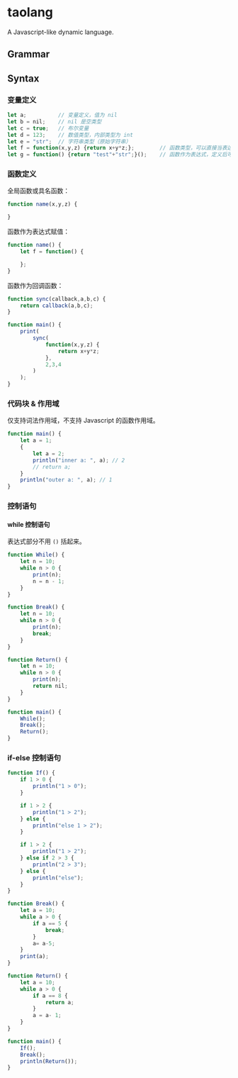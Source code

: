 # taolang

A Javascript-like dynamic language.

## Grammar

## Syntax

### 变量定义

```js
let a;          // 变量定义，值为 nil
let b = nil;    // nil 是空类型
let c = true;   // 布尔变量
let d = 123;    // 数值类型，内部类型为 int
let e = "str";  // 字符串类型（原始字符串）
let f = function(x,y,z) {return x+y*z;};        // 函数类型，可以直接当表达式使用
let g = function() {return "test"+"str";}();    // 函数作为表达式，定义后可以直接调用
```

### 函数定义

全局函数或具名函数：

```js
function name(x,y,z) {

}
```

函数作为表达式赋值：

```js
function name() {
    let f = function() {

    };
}
```

函数作为回调函数：

```js
function sync(callback,a,b,c) {
    return callback(a,b,c);
}

function main() {
    print(
        sync(
            function(x,y,z) {
                return x+y*z;
            },
            2,3,4
        )
    );
}
```

### 代码块 & 作用域

仅支持词法作用域，不支持 Javascript 的函数作用域。

```js
function main() {
    let a = 1;
    {
        let a = 2;
        println("inner a: ", a); // 2
        // return a;
    }
    println("outer a: ", a); // 1
}
```

### 控制语句

#### while 控制语句

表达式部分不用 `()` 括起来。

```js
function While() {
    let n = 10;
    while n > 0 {
        print(n);
        n = n - 1;
    }
}

function Break() {
    let n = 10;
    while n > 0 {
        print(n);
        break;
    }
}

function Return() {
    let n = 10;
    while n > 0 {
        print(n);
        return nil;
    }
}

function main() {
    While();
    Break();
    Return();
}
```

### if-else 控制语句

```js
function If() {
    if 1 > 0 {
        println("1 > 0");
    }

    if 1 > 2 {
        println("1 > 2");
    } else {
        println("else 1 > 2");
    }

    if 1 > 2 {
        println("1 > 2");
    } else if 2 > 3 {
        println("2 > 3");
    } else {
        println("else");
    }
}

function Break() {
    let a = 10;
    while a > 0 {
        if a == 5 {
            break;
        }
        a= a-5;
    }
    print(a);
}

function Return() {
    let a = 10;
    while a > 0 {
        if a == 8 {
            return a;
        }
        a = a- 1;
    }
}

function main() {
    If();
    Break();
    println(Return());
}
```
